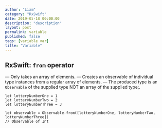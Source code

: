 ```yaml
---
author: "Liam"
category: "RxSwift"
date: 2019-05-18 00:00:00
description: "description"
layout: post
permalink: variable
published: false
tags: [variable var]
title: "Variable"
---
```


## RxSwift: `from` operator

— Only takes an array of elements.
— Creates an observable of individual type instances from a regular array of elements.
— The produced type is an `Observable` of the supplied type NOT an array of the supplied type;.

```
let lotteryNumberOne = 1
let lotteryNumberTwo = 2
let lotteryNumberThree = 3

let observable = Observable.from([lotteryNumberOne, lotteryNumberTwo, lotteryNumberThree])
// Observable of Int
```
